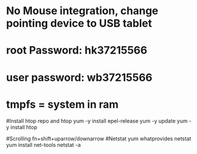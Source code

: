 # No Mouse integration, change pointing device to USB tablet

# root Password: hk37215566
# user password: wb37215566

# tmpfs = system in ram

#Install htop repo and htop
yum -y install epel-release
yum -y update
yum -y install htop

#Scrolling
fn+shift+uparrow/downarrow
#Netstat
yum whatprovides netstat
yum install net-tools
netstat -a